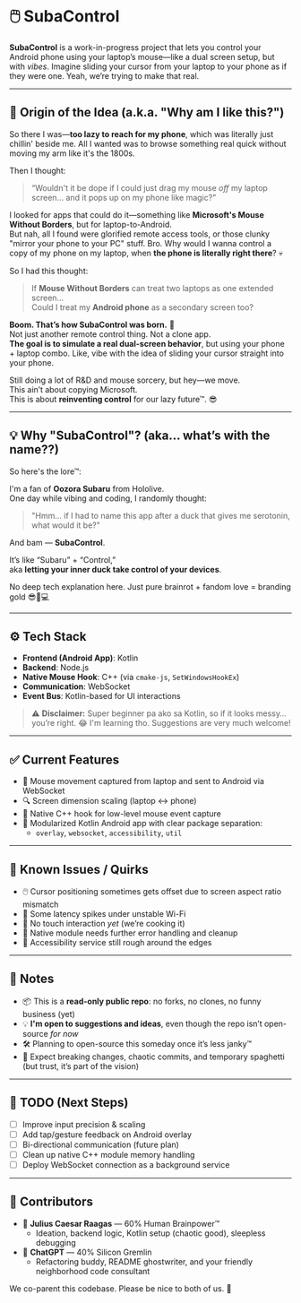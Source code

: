 # 🖱️ SubaControl

**SubaControl** is a work-in-progress project that lets you control your Android phone using your laptop’s mouse—like a dual screen setup, but with _vibes_. Imagine sliding your cursor from your laptop to your phone as if they were one. Yeah, we’re trying to make that real.

---

## 🧠 Origin of the Idea (a.k.a. "Why am I like this?")

So there I was—**too lazy to reach for my phone**, which was literally just chillin' beside me. All I wanted was to browse something real quick without moving my arm like it's the 1800s.

Then I thought:

> “Wouldn't it be dope if I could just drag my mouse _off_ my laptop screen… and it pops up on my phone like magic?”

I looked for apps that could do it—something like **Microsoft's Mouse Without Borders**, but for laptop-to-Android.  
But nah, all I found were glorified remote access tools, or those clunky "mirror your phone to your PC" stuff. Bro. Why would I wanna control a copy of my phone on my laptop, when **the phone is literally right there**? 💀

So I had this thought:

> If **Mouse Without Borders** can treat two laptops as one extended screen…  
> Could I treat my **Android phone** as a secondary screen too?

**Boom. That’s how SubaControl was born.** 🐣  
Not just another remote control thing. Not a clone app.  
**The goal is to simulate a real dual-screen behavior**, but using your phone + laptop combo. Like, vibe with the idea of sliding your cursor straight into your phone.

Still doing a lot of R&D and mouse sorcery, but hey—we move.  
This ain’t about copying Microsoft.  
This is about **reinventing control** for our lazy future™. 😎

---

## 💡 Why "SubaControl"? (aka... what’s with the name??)

So here's the lore™:

I'm a fan of **Oozora Subaru** from Hololive.  
One day while vibing and coding, I randomly thought:

> "Hmm... if I had to name this app after a duck that gives me serotonin, what would it be?"

And bam — **SubaControl**.

It’s like “Subaru” + “Control,”  
aka **letting your inner duck take control of your devices**.

No deep tech explanation here. Just pure brainrot + fandom love = branding gold 😎🦆💻

---

## ⚙️ Tech Stack

- **Frontend (Android App)**: Kotlin
- **Backend**: Node.js
- **Native Mouse Hook**: C++ (via `cmake-js`, `SetWindowsHookEx`)
- **Communication**: WebSocket
- **Event Bus**: Kotlin-based for UI interactions

> ⚠️ **Disclaimer:** Super beginner pa ako sa Kotlin, so if it looks messy… you’re right. 😂 I'm learning tho. Suggestions are very much welcome!

---

## ✅ Current Features

- 🔁 Mouse movement captured from laptop and sent to Android via WebSocket
- 🔍 Screen dimension scaling (laptop ↔ phone)
- 🧠 Native C++ hook for low-level mouse event capture
- 🧼 Modularized Kotlin Android app with clear package separation:
  - `overlay`, `websocket`, `accessibility`, `util`

---

## 🐞 Known Issues / Quirks

- 🖱️ Cursor positioning sometimes gets offset due to screen aspect ratio mismatch
- 🐢 Some latency spikes under unstable Wi-Fi
- 🫥 No touch interaction _yet_ (we’re cooking it)
- 🧩 Native module needs further error handling and cleanup
- 🤝 Accessibility service still rough around the edges

---

## 👀 Notes

- 📦 This is a **read-only public repo**: no forks, no clones, no funny business (yet)
- 💡 **I'm open to suggestions and ideas**, even though the repo isn’t open-source _for now_
- 🛠️ Planning to open-source this someday once it’s less janky™
- 🧪 Expect breaking changes, chaotic commits, and temporary spaghetti (but trust, it’s part of the vision)

---

## 📌 TODO (Next Steps)

- [ ] Improve input precision & scaling
- [ ] Add tap/gesture feedback on Android overlay
- [ ] Bi-directional communication (future plan)
- [ ] Clean up native C++ module memory handling
- [ ] Deploy WebSocket connection as a background service

---

## 👥 Contributors

- 🧠 **Julius Caesar Raagas** — 60% Human Brainpower™
  - Ideation, backend logic, Kotlin setup (chaotic good), sleepless debugging
- 🤖 **ChatGPT** — 40% Silicon Gremlin
  - Refactoring buddy, README ghostwriter, and your friendly neighborhood code consultant

We co-parent this codebase. Please be nice to both of us. 🙏
